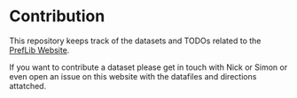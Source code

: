 # Contribution

This repository keeps track of the datasets and TODOs related to the [PrefLib Website](https://www.preflib.org/).

If you want to contribute a dataset please get in touch with Nick or Simon or even open an issue on this website with the datafiles and directions attatched.


